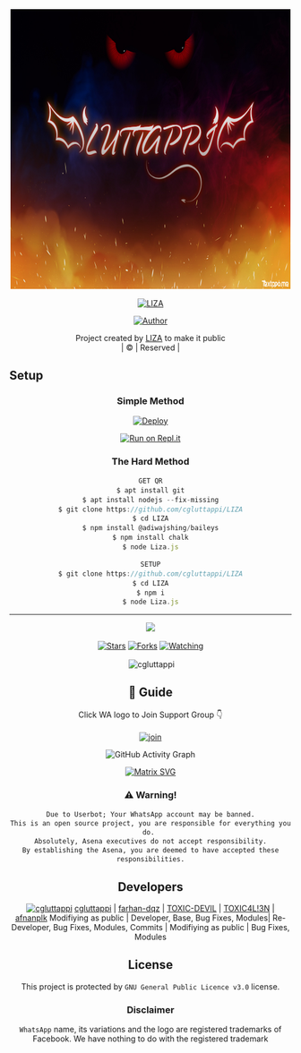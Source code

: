 
<div align="center">
  <img border-radius: 15px src="LUTTAPPI.jpg"width="500" height="500"/>
  <p align="center">
    
    
<a href="#"><img title="LIZA" src="https://img.shields.io/badge/LIZA-green?colorA=%23ff0000&colorB=%23017e40&style=for-the-badge"></a>
</p>
  <p align="center">
<a href=https://github.com/cgluttappi"><img title="Author" src="https://img.shields.io/badge/Author-(hunk!nd3 p4d4y41!-LIZA?color=blue&style=for-the-badge&logo=whatsapp"></a>
</p>
</div>
<p align="center">
Project created by <a href="https://github.com/cgluttappi">LIZA</a> to make it public
    <br>
       | © |
        Reserved |
    <br> 
</p>

## Setup
<div align="center">

  ### Simple Method
  
[![Deploy](https://www.herokucdn.com/deploy/button.svg)](https://heroku.com/deploy?template{Y...) 
  
[![Run on Repl.it](https://repl.it/badge/github/quiec/whatsAlfa)](https://replit.com/@chunkindepadayali/LizaMwol?v=1)
  
### The Hard Method
```js
GET QR
$ apt install git
$ apt install nodejs --fix-missing
$ git clone https://github.com/cgluttappi/LIZA
$ cd LIZA
$ npm install @adiwajshing/baileys
$ npm install chalk
$ node Liza.js
```
      
```js
SETUP
$ git clone https://github.com/cgluttappi/LIZA
$ cd LIZA
$ npm i
$ node Liza.js
```

----

  <p align="center">
  <a href="https://github.com/cgluttappi/LIZA">
    
<a href="https:https://github.com/cgluttappi?tab=followers">
<img src="https://img.shields.io/github/repo-size/cgluttappi/LIZA?color=green&label=Repo%20total%20size&style=plastic">
<p align="center">
<a href="https://github.com/cgluttappi/followers"
<img title="Followers" src="https://img.shields.io/github/followers/cgluttappi?color=blue&style=flat-square"></a>
<a href="https://github.com/cgluttappi/LIZA/stargazers/"><img title="Stars" src="https://img.shields.io/github/stars/cgluttappi/LIZA?color=blue&style=flat-square"></a>
<a href="https://github.com/cgluttappi/LIZA/network/members"><img title="Forks" src="https://img.shields.io/github/forks/cgluttappi/LIZA?color=blue&style=flat-square"></a>
<a href="https://github.com/cgluttappi/LIZA/watchers"><img title="Watching" src="https://img.shields.io/github/watchers/cgluttappi/LIZA?label=Watchers&color=blue&style=flat-square"></a>
</p>

<p align="center">
<p>&nbsp;<img align="center" src="https://github-readme-stats.vercel.app/api?username=cgluttappi&show_icons=true&theme=dark&locale=en" alt="cgluttappi" /></p>
    
## 📢 Guide
Click WA logo to Join Support Group 👇
    <br>
<br>
  [![join](https://github.com/cgluttappi/LIZA/blob/master/WhatsAsena.png)](https://chat.whatsapp.com/L2gxQhs34UI6Vlq5LReM8j)
  <div align="center">
       
  ![GitHub Activity Graph](https://activity-graph.herokuapp.com/graph?username=cgluttappi&bg_color=000000&color=4fff67&line=4fff67&point=ffffff&area=true&hide_border=true)
  </div>
 
  
  [![Matrix SVG](https://raw.githubusercontent.com/rodrigograca31/rodrigograca31/master/matrix.svg)](https://chat.whatsapp.com/BRPbS6JHUoCE480MpLLM5z)
                     
### ⚠️ Warning! 
```
Due to Userbot; Your WhatsApp account may be banned.
This is an open source project, you are responsible for everything you do. 
Absolutely, Asena executives do not accept responsibility.
By establishing the Asena, you are deemed to have accepted these responsibilities.
```

## Developers
  <div align="center">
    
[![cgluttappi](https://github.com/cgluttappi.png?size=100)](https://github.com/cgluttappi) 
[cgluttappi](https://github.com/cgluttappi) | [farhan-dqz](https://github.com/farhan-dqz) | [TOXIC-DEVIL](https://github.com/TOXIC-DEVIL) | [TOXIC4L!3N](https://github.com/AI-VIKI) | [afnanplk](https://github.com/afnanplk) 
Modifiying as public | Developer, Base, Bug Fixes, Modules| Re-Developer, Bug Fixes, Modules, Commits |  Modifiying  as   public | Bug Fixes, Modules 
  </div>
    


## License
This project is protected by `GNU General Public Licence v3.0` license.

### Disclaimer
`WhatsApp` name, its variations and the logo are registered trademarks of Facebook. We have nothing to do with the registered trademark

